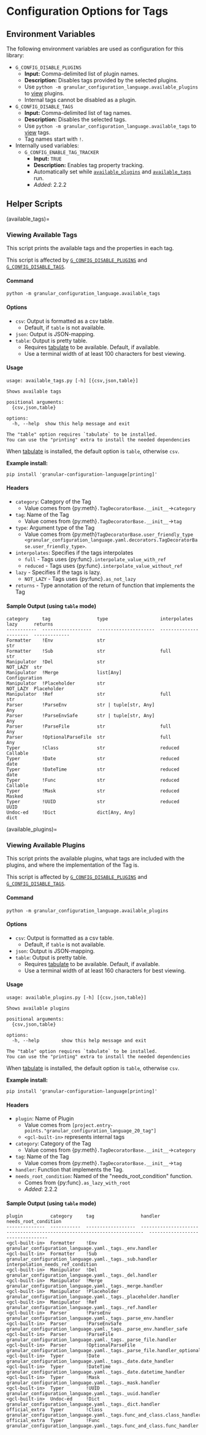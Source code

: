# Configuration Options for Tags

<!-- markdownlint-disable-file MD024 -->

## Environment Variables

The following environment variables are used as configuration for this library:

- `G_CONFIG_DISABLE_PLUGINS`
  - **Input:** Comma-delimited list of plugin names.
  - **Description:** Disables tags provided by the selected plugins.
  - Use `python -m granular_configuration_language.available_plugins` to [view](#viewing-available-plugins) plugins.
  - Internal tags cannot be disabled as a plugin.
- `G_CONFIG_DISABLE_TAGS`
  - **Input:** Comma-delimited list of tag names.
  - **Description:** Disables the selected tags.
  - Use `python -m granular_configuration_language.available_tags` to [view](#viewing-available-tags) tags.
  - Tag names start with `!`.
- Internally used variables:
  - `G_CONFIG_ENABLE_TAG_TRACKER`
    - **Input:** `TRUE`
    - **Description:** Enables tag property tracking.
    - Automatically set while [`available_plugins`](#viewing-available-plugins) and [`available_tags`](#viewing-available-tags) run.
    - _Added_: 2.2.2

## Helper Scripts

(available_tags)=

### Viewing Available Tags

This script prints the available tags and the properties in each tag.

This script is affected by [`G_CONFIG_DISABLE_PLUGINS`](#environment-variables) and [`G_CONFIG_DISABLE_TAGS`](#environment-variables).

#### Command

```shell
python -m granular_configuration_language.available_tags
```

#### Options

- `csv`: Output is formatted as a csv table.
  - Default, if `table` is not available.
- `json`: Output is JSON-mapping.
- `table`: Output is pretty table.
  - Requires [tabulate](https://pypi.org/project/tabulate/) to be available. Default, if available.
  - Use a terminal width of at least 100 characters for best viewing.

#### Usage

```text
usage: available_tags.py [-h] [{csv,json,table}]

Shows available tags

positional arguments:
  {csv,json,table}

options:
  -h, --help  show this help message and exit

The "table" option requires `tabulate` to be installed.
You can use the "printing" extra to install the needed dependencies
```

When [tabulate](https://pypi.org/project/tabulate/) is installed, the default option is `table`, otherwise `csv`.

**Example install:**

```shell
pip install 'granular-configuration-language[printing]'
```

#### Headers

- `category`: Category of the Tag
  - Value comes from {py:meth}`.TagDecoratorBase.__init__`→`category`
- `tag`: Name of the Tag
  - Value comes from {py:meth}`.TagDecoratorBase.__init__`→`tag`
- `type`: Argument type of the Tag
  - Value comes from {py:meth}`TagDecoratorBase.user_friendly_type <granular_configuration_language.yaml.decorators.TagDecoratorBase.user_friendly_type>`.
- `interpolates`: Specifies if the tags interpolates
  - `full` - Tags uses {py:func}`.interpolate_value_with_ref`
  - `reduced` - Tags uses {py:func}`.interpolate_value_without_ref`
- `lazy` - Specifies if the tags is lazy.
  - `NOT_LAZY` - Tags uses {py:func}`.as_not_lazy`
- `returns` - Type annotation of the return of function that implements the Tag

#### Sample Output (using `table` mode)

```text
category     tag                 type                   interpolates    lazy      returns
-----------  ------------------  ---------------------  --------------  --------  -------------
Formatter    !Env                str                                              str
Formatter    !Sub                str                    full                      str
Manipulator  !Del                str                                    NOT_LAZY  str
Manipulator  !Merge              list[Any]                                        Configuration
Manipulator  !Placeholder        str                                    NOT_LAZY  Placeholder
Manipulator  !Ref                str                    full                      str
Parser       !ParseEnv           str | tuple[str, Any]                            Any
Parser       !ParseEnvSafe       str | tuple[str, Any]                            Any
Parser       !ParseFile          str                    full                      Any
Parser       !OptionalParseFile  str                    full                      Any
Typer        !Class              str                    reduced                   Callable
Typer        !Date               str                    reduced                   date
Typer        !DateTime           str                    reduced                   date
Typer        !Func               str                    reduced                   Callable
Typer        !Mask               str                    reduced                   Masked
Typer        !UUID               str                    reduced                   UUID
Undoc-ed     !Dict               dict[Any, Any]                                   dict
```

(available_plugins)=

### Viewing Available Plugins

This script prints the available plugins, what tags are included with the plugins, and where the implementation of the Tag is.

This script is affected by [`G_CONFIG_DISABLE_PLUGINS`](#environment-variables) and [`G_CONFIG_DISABLE_TAGS`](#environment-variables).

#### Command

```shell
python -m granular_configuration_language.available_plugins
```

#### Options

- `csv`: Output is formatted as a csv table.
  - Default, if `table` is not available.
- `json`: Output is JSON-mapping.
- `table`: Output is pretty table.
  - Requires [tabulate](https://pypi.org/project/tabulate/) to be available. Default, if available.
  - Use a terminal width of at least 160 characters for best viewing.

#### Usage

```text
usage: available_plugins.py [-h] [{csv,json,table}]

Shows available plugins

positional arguments:
  {csv,json,table}

options:
  -h, --help        show this help message and exit

The "table" option requires `tabulate` to be installed.
You can use the "printing" extra to install the needed dependencies
```

When [tabulate](https://pypi.org/project/tabulate/) is installed, the default option is `table`, otherwise `csv`.

**Example install:**

```shell
pip install 'granular-configuration-language[printing]'
```

#### Headers

- `plugin`: Name of Plugin
  - Value comes from `[project.entry-points."granular_configuration_language_20_tag"]`
  - `<gcl-built-in>` represents internal tags
- `category`: Category of the Tag
  - Value comes from {py:meth}`.TagDecoratorBase.__init__`→`category`
- `tag`: Name of the Tag
  - Value comes from {py:meth}`.TagDecoratorBase.__init__`→`tag`
- `handler`: Function that implements the Tag.
- `needs_root_condition`: Named of the "needs_root_condition" function.
  - Comes from {py:func}`.as_lazy_with_root`
  - _Added_: 2.2.2

#### Sample Output (using `table` mode)

```text
plugin          category     tag                 handler                                                                  needs_root_condition
--------------  -----------  ------------------  -----------------------------------------------------------------------  ---------------------------------
<gcl-built-in>  Formatter    !Env                granular_configuration_language.yaml._tags._env.handler
<gcl-built-in>  Formatter    !Sub                granular_configuration_language.yaml._tags._sub.handler                  interpolation_needs_ref_condition
<gcl-built-in>  Manipulator  !Del                granular_configuration_language.yaml._tags._del.handler
<gcl-built-in>  Manipulator  !Merge              granular_configuration_language.yaml._tags._merge.handler
<gcl-built-in>  Manipulator  !Placeholder        granular_configuration_language.yaml._tags._placeholder.handler
<gcl-built-in>  Manipulator  !Ref                granular_configuration_language.yaml._tags._ref.handler
<gcl-built-in>  Parser       !ParseEnv           granular_configuration_language.yaml._tags._parse_env.handler
<gcl-built-in>  Parser       !ParseEnvSafe       granular_configuration_language.yaml._tags._parse_env.handler_safe
<gcl-built-in>  Parser       !ParseFile          granular_configuration_language.yaml._tags._parse_file.handler
<gcl-built-in>  Parser       !OptionalParseFile  granular_configuration_language.yaml._tags._parse_file.handler_optional
<gcl-built-in>  Typer        !Date               granular_configuration_language.yaml._tags._date.date_handler
<gcl-built-in>  Typer        !DateTime           granular_configuration_language.yaml._tags._date.datetime_handler
<gcl-built-in>  Typer        !Mask               granular_configuration_language.yaml._tags._mask.handler
<gcl-built-in>  Typer        !UUID               granular_configuration_language.yaml._tags._uuid.handler
<gcl-built-in>  Undoc-ed     !Dict               granular_configuration_language.yaml._tags._dict.handler
official_extra  Typer        !Class              granular_configuration_language.yaml._tags.func_and_class.class_handler
official_extra  Typer        !Func               granular_configuration_language.yaml._tags.func_and_class.func_handler
```
